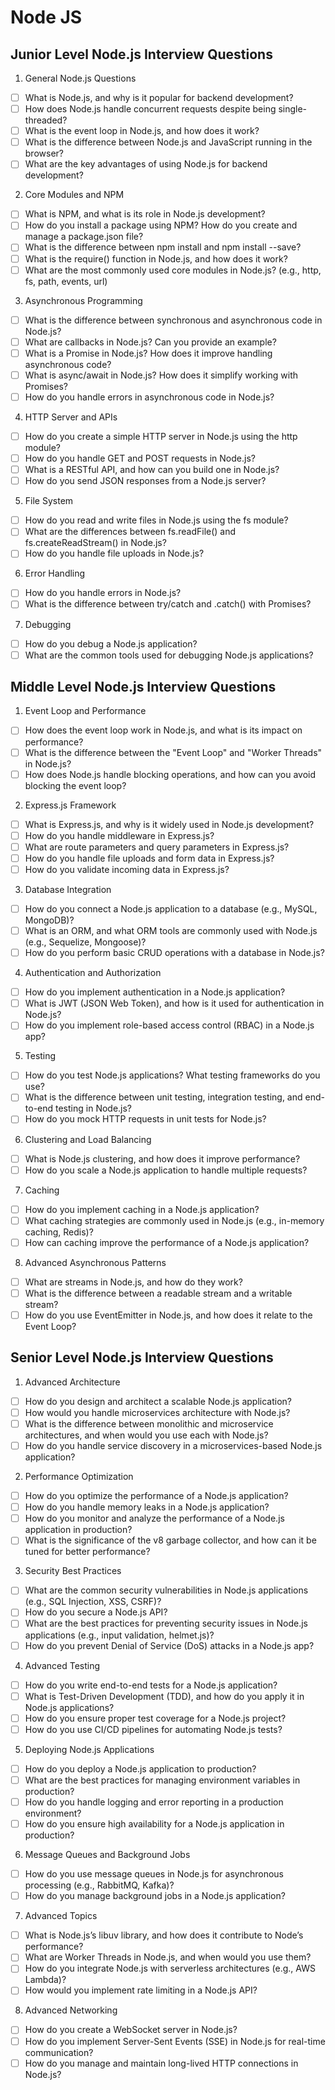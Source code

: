 # Node JS

## Junior Level Node.js Interview Questions

1. General Node.js Questions
- [ ] What is Node.js, and why is it popular for backend development?
- [ ] How does Node.js handle concurrent requests despite being single-threaded?
- [ ] What is the event loop in Node.js, and how does it work?
- [ ] What is the difference between Node.js and JavaScript running in the browser?
- [ ] What are the key advantages of using Node.js for backend development?

2. Core Modules and NPM
- [ ] What is NPM, and what is its role in Node.js development?
- [ ] How do you install a package using NPM? How do you create and manage a package.json file?
- [ ] What is the difference between npm install and npm install --save?
- [ ] What is the require() function in Node.js, and how does it work?
- [ ] What are the most commonly used core modules in Node.js? (e.g., http, fs, path, events, url)

3. Asynchronous Programming
- [ ] What is the difference between synchronous and asynchronous code in Node.js?
- [ ] What are callbacks in Node.js? Can you provide an example?
- [ ] What is a Promise in Node.js? How does it improve handling asynchronous code?
- [ ] What is async/await in Node.js? How does it simplify working with Promises?
- [ ] How do you handle errors in asynchronous code in Node.js?

4. HTTP Server and APIs
- [ ] How do you create a simple HTTP server in Node.js using the http module?
- [ ] How do you handle GET and POST requests in Node.js?
- [ ] What is a RESTful API, and how can you build one in Node.js?
- [ ] How do you send JSON responses from a Node.js server?

5. File System
- [ ] How do you read and write files in Node.js using the fs module?
- [ ] What are the differences between fs.readFile() and fs.createReadStream() in Node.js?
- [ ] How do you handle file uploads in Node.js?

6. Error Handling
- [ ] How do you handle errors in Node.js?
- [ ] What is the difference between try/catch and .catch() with Promises?

7. Debugging
- [ ] How do you debug a Node.js application?
- [ ] What are the common tools used for debugging Node.js applications?

## Middle Level Node.js Interview Questions

1. Event Loop and Performance
- [ ] How does the event loop work in Node.js, and what is its impact on performance?
- [ ] What is the difference between the "Event Loop" and "Worker Threads" in Node.js?
- [ ] How does Node.js handle blocking operations, and how can you avoid blocking the event loop?

2. Express.js Framework
- [ ] What is Express.js, and why is it widely used in Node.js development?
- [ ] How do you handle middleware in Express.js?
- [ ] What are route parameters and query parameters in Express.js?
- [ ] How do you handle file uploads and form data in Express.js?
- [ ] How do you validate incoming data in Express.js?

3. Database Integration
- [ ] How do you connect a Node.js application to a database (e.g., MySQL, MongoDB)?
- [ ] What is an ORM, and what ORM tools are commonly used with Node.js (e.g., Sequelize, Mongoose)?
- [ ] How do you perform basic CRUD operations with a database in Node.js?

4. Authentication and Authorization
- [ ] How do you implement authentication in a Node.js application?
- [ ] What is JWT (JSON Web Token), and how is it used for authentication in Node.js?
- [ ] How do you implement role-based access control (RBAC) in a Node.js app?

5. Testing
- [ ] How do you test Node.js applications? What testing frameworks do you use?
- [ ] What is the difference between unit testing, integration testing, and end-to-end testing in Node.js?
- [ ] How do you mock HTTP requests in unit tests for Node.js?

6. Clustering and Load Balancing
- [ ] What is Node.js clustering, and how does it improve performance?
- [ ] How do you scale a Node.js application to handle multiple requests?

7. Caching
- [ ] How do you implement caching in a Node.js application?
- [ ] What caching strategies are commonly used in Node.js (e.g., in-memory caching, Redis)?
- [ ] How can caching improve the performance of a Node.js application?

8. Advanced Asynchronous Patterns
- [ ] What are streams in Node.js, and how do they work?
- [ ] What is the difference between a readable stream and a writable stream?
- [ ] How do you use EventEmitter in Node.js, and how does it relate to the Event Loop?

## Senior Level Node.js Interview Questions

1. Advanced Architecture
- [ ] How do you design and architect a scalable Node.js application?
- [ ] How would you handle microservices architecture with Node.js?
- [ ] What is the difference between monolithic and microservice architectures, and when would you use each with Node.js?
- [ ] How do you handle service discovery in a microservices-based Node.js application?

2. Performance Optimization
- [ ] How do you optimize the performance of a Node.js application?
- [ ] How do you handle memory leaks in a Node.js application?
- [ ] How do you monitor and analyze the performance of a Node.js application in production?
- [ ] What is the significance of the v8 garbage collector, and how can it be tuned for better performance?

3. Security Best Practices
- [ ] What are the common security vulnerabilities in Node.js applications (e.g., SQL Injection, XSS, CSRF)?
- [ ] How do you secure a Node.js API?
- [ ] What are the best practices for preventing security issues in Node.js applications (e.g., input validation, helmet.js)?
- [ ] How do you prevent Denial of Service (DoS) attacks in a Node.js app?

4. Advanced Testing
- [ ] How do you write end-to-end tests for a Node.js application?
- [ ] What is Test-Driven Development (TDD), and how do you apply it in Node.js applications?
- [ ] How do you ensure proper test coverage for a Node.js project?
- [ ] How do you use CI/CD pipelines for automating Node.js tests?

5. Deploying Node.js Applications
- [ ] How do you deploy a Node.js application to production?
- [ ] What are the best practices for managing environment variables in production?
- [ ] How do you handle logging and error reporting in a production environment?
- [ ] How do you ensure high availability for a Node.js application in production?

6. Message Queues and Background Jobs
- [ ] How do you use message queues in Node.js for asynchronous processing (e.g., RabbitMQ, Kafka)?
- [ ] How do you manage background jobs in a Node.js application?

7. Advanced Topics
- [ ] What is Node.js’s libuv library, and how does it contribute to Node’s performance?
- [ ] What are Worker Threads in Node.js, and when would you use them?
- [ ] How do you integrate Node.js with serverless architectures (e.g., AWS Lambda)?
- [ ] How would you implement rate limiting in a Node.js API?

8. Advanced Networking
- [ ] How do you create a WebSocket server in Node.js?
- [ ] How do you implement Server-Sent Events (SSE) in Node.js for real-time communication?
- [ ] How do you manage and maintain long-lived HTTP connections in Node.js?